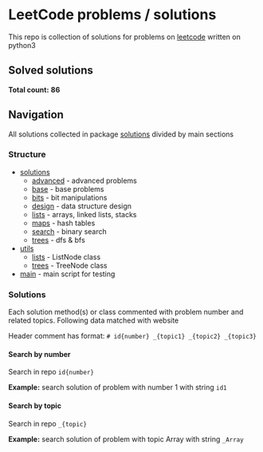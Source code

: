 # LeetCode problems / solutions

This repo is collection of solutions for problems 
on [leetcode](https://leetcode.com/problemset/all/) 
written on python3

## Solved solutions

**Total count:** **86**

## Navigation

All solutions collected in package [solutions](solutions)
divided by main sections

### Structure

* [solutions](solutions)
    * [advanced](solutions/advanced) - advanced problems
    * [base](solutions/base) - base problems
    * [bits](solutions/bits) - bit manipulations
    * [design](solutions/design) - data structure design
    * [lists](solutions/lists) - arrays, linked lists, 
    stacks
    * [maps](solutions/maps) - hash tables
    * [search](solutions/search) - binary search
    * [trees](solutions/trees) - dfs & bfs
* [utils](utils)
    * [lists](utils/lists.py) - ListNode class
    * [trees](utils/trees.py) - TreeNode class
* [main](main.py) - main script for testing

### Solutions

Each solution method(s) or class commented 
with problem number and related topics. Following data
matched with website

Header comment has format: 
`# id{number} _{topic1} _{topic2} _{topic3}`

#### Search by number

Search in repo `id{number}`

**Example:** search solution of problem with number 1 
with string `id1`

#### Search by topic

Search in repo `_{topic}`

**Example:** search solution of problem with topic Array
with string `_Array`
